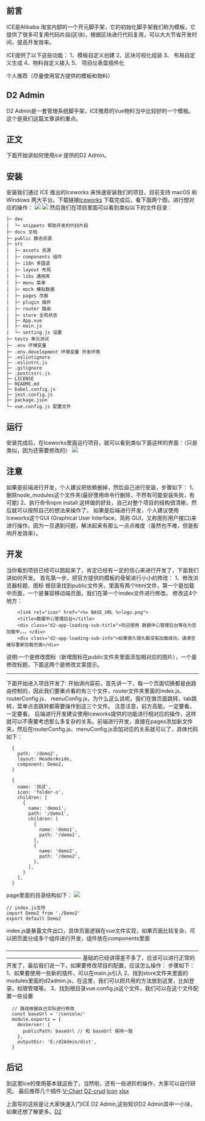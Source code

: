 ## 前言
ICE是Alibaba 淘宝内部的一个开元脚手架，它的初始化脚手架我们称为模板，它提供了很多可复用代码片段(区块)，根据区块进行代码复用，可以大大节省开发时间，提高开发效率。

ICE提供了以下这些功能：
  1、模板自定义创建  2、区块可视化组装 3、 布局自定义生成  4、物料自定义接入 5、 项目仪表盘插件化

  个人推荐（尽量使用官方提供的模板和物料）

## D2 Admin
  D2 Admin是一套管理系统脚手架，ICE推荐的Vue物料当中比较好的一个模板。这个是我们这篇文章讲的重点。

## 正文
下面开始讲如何使用ice 提供的D2 Admin。
## 安装
安装我们通过 ICE 推出的Iceworks 来快速安装我们的项目，目前支持 macOS 和 Windows 两大平台。下载链接[Iceworks](https://alibaba.github.io/ice/iceworks)
下载完成后，看下面两个图，进行想对应的操作：
<img src="https://00feng00.github.io/img/iceworker-use-saying-1.jpg">
<img src="https://00feng00.github.io/img/iceworker-use-saying-2.jpg">
然后我们在项目里面可以看到类似以下的文件目录：

```
├─ dev
│  └─ snippets 帮助开发的代码片段
├─ docs 文档
├─ public 静态资源
├─ src
│  ├─ assets 资源
│  ├─ components 组件
│  ├─ i18n 多国语
│  ├─ layout 布局
│  ├─ libs 通用库
│  ├─ menu 菜单
│  ├─ mock 模拟数据
│  ├─ pages 页面
│  ├─ plugin 插件
│  ├─ router 路由
│  ├─ store 全局状态
│  ├─ App.vue
│  ├─ main.js
│  └─ setting.js 设置
├─ tests 单元测试
├─ .env 环境变量
├─ .env.development 环境变量 开发环境
├─ .eslintignore
├─ .eslintrc.js
├─ .gitignore
├─ .postcssrc.js
├─ LICENSE
├─ README.md
├─ babel.config.js
├─ jest.config.js
├─ package.json
└─ vue.config.js 配置文件
```
## 运行
安装完成后，在Iceworks里面运行项目，就可以看到类似下面这样的界面：（只是类似，因为还需要修改的）
<img src="https://00feng00.github.io/img/ice_admin_bg.jpg">
## 注意
如果是前端进行开发，个人建议把依赖删掉，然后自己进行安装，步骤如下：
1、删除node_modules这个文件夹(最好使用命令行删除，不然有可能安装失败，有可能)
2、执行命令npm install
这样做的好处，自己对整个项目的结构很清晰，然后就可以按照自己的想法来操作了。
如果是后端进行开发，个人建议使用Iceworks这个GUI (Graphical User Interface，简称 GUI，又称图形用户接口)来进行操作。因为一旦遇到问题，解决起来有那么一点点难度（虽然也不难，但是影响开发效率）。
## 开发
当你看到项目已经可以跑起来了，肯定已经有一定的信心来进行开发了，下面我们讲如何开发。
首先第一步，把官方提供的模板的骨架进行小小的修改：
1、修改浏览器标题、图标
根目录找到public文件夹，里面有两个html文件，第一个是加载中页面，一个是兼容移动端页面，我们在第一个imdex文件进行修改。
修改这4个地方：
```
    <link rel="icon" href="<%= BASE_URL %>logo.png">
    <title>数据中心管理后台</title>
    <div class="d2-app-loading-sub-title">欢迎使用 数据中心管理后台等在为您加载中。。。</div>
    <div class="d2-app-loading-sub-info">如果很久很久都没有加载成功，请清空缓存重新加载页面</div>
```
说明:一个是修改图标（新增图标在public文件夹里面添加相对应的图片），一个是修改标题，下面这两个是修改文案提示。
_____________________________________________________
下面开始进入项目开发了:
   开始讲内容前，首先讲一下，每一个页面切换都是由路由控制的，因此我们要重点看的有三个文件，router文件夹里面的index.js、routerConfig.js、 menuConfig.js，为什么这么说呢。我们在做页面跳转，tab跳转，菜单点击跳转都需要操作到这三个文件。
   注意注意，前方高能，一定要看，一定要看。
   后端进行开发建议使用Iceworks提供的功能进行相对应的操作，这样就可以不需要考虑那么多复杂的关系。前端进行开发，直接在pages添加新文件夹，然后在routerConfig.js、menuConfig.js添加对应的关系就可以了，具体代码如下：
```
  {
    path: '/demo2',
    layout: HeaderAside,
    component: Demo2,
  }
```
```
  {
    name: '测试',
    icon: 'folder-o',
    children: [
      {
        name: 'demo1',
        path: '/demo1',
        children: [
          {
            name: 'demo1',
            path: '/demo1',
          },
          {
            name: 'demo2',
            path: '/demo2',
          },
        ],
      }
    ],
  }
```
page里面的目录结构如下：
<img src="https://00feng00.github.io/img/ice-add-component.jpg">
```
// index.js文件
import Demo2 from './Demo2'
export default Demo2
```
index.js是暴露文件出口，具体页面逻辑在vue文件实现，如果页面比较复杂，可以把页面分成多个组件进行开发，组件放在components里面

——————————————————————————————————————————————————
基础的已经讲得差不多了，应该可以进行正常的开发了，最后我们说一下，如果要修改项目的配置，应该怎么操作：
步骤如下：
1、如果要使用一些新的插件，可以在main.js引入
2、找到store文件夹里面的modules里面的d2admin.js，在这里，我们可以把共用的方法放到这里，比如登录，权限管理等。
3、找到根目录vue.config.js这个文件，我们可以在这个文件配置一些设置
```
  // 路径根据自己实际进行修改
  const baseUrl = '/console/'
  module.exports = {
    devServer: {
      publicPath: baseUrl // 和 baseUrl 保持一致
    },
    outputDir: 'E:/d2Admin/dist',
  }
```
## 后记
  到这里Ice的使用基本就这些了，当然啦，还有一些进阶的操作，大家可以自行研究。
  最后推荐几个插件:[V-Chart](https://v-charts.js.org/#/) [D2-crud](https://github.com/d2-projects/d2-crud) [Icon](https://alibaba.github.io/ice/component/foundationsymbol#%E7%A4%BA%E4%BE%8B%E5%9B%BE%E6%A0%87)  [xlsx](https://d2-projects.github.io/d2-admin-doc/zh/sys-plugins/data-export.html#%E6%B3%A8%E5%86%8C%E6%8F%92%E4%BB%B6)

  上面写的这些是让大家快速入门ICE D2 Admin,这些知识D2 Admin其中一小块，如果还想了解更多。[D2](https://d2-projects.github.io/d2-admin-doc/zh/learn-guide/)


